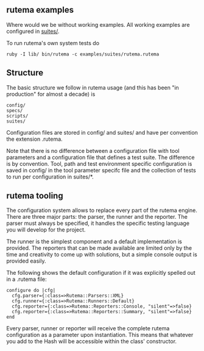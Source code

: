 ## rutema examples

Where would we be without working examples. All working examples are configured in [suites/](suites).


To run rutema's own system tests do

```
ruby -I lib/ bin/rutema -c examples/suites/rutema.rutema
```

## Structure

The basic structure we follow in rutema usage (and this has been "in production" for almost a decade) is

````
config/ 
specs/
scripts/
suites/
````

Configuration files are stored in config/ and suites/ and have per convention the extension .rutema.

Note that there is no difference between a configuration file with tool
parameters and a configuration file that defines a test suite. The difference
is by convention. Tool, path and test environment specific configuration is
saved in config/ in the tool parameter specifc file and the collection of tests
to run per configuration in suites/*.

## rutema tooling

The configuration system allows to replace every part of the rutema engine.
There are three major parts: the parser, the runner and the reporter. The parser
must always be specified, it handles the specific testing language you will
develop for the project.

The runner is the simplest component and a default implementation is provided.
The reporters that can be made available are limited only by the time and
creativity to come up with solutions, but a simple console output is provided
easily.

The following shows the default configuration if it was explicitly spelled out in a .rutema file:

````
configure do |cfg|
  cfg.parser={:class=>Rutema::Parsers::XML}
  cfg.runner={:class=>Rutema::Runners::Default}
  cfg.reporter={:class=>Rutema::Reporters::Console, "silent"=>false}
  cfg.reporter={:class=>Rutema::Reporters::Summary, "silent"=>false}
end
```` 

Every parser, runner or reporter will receive the complete rutema configuration as a parameter upon instantiation. This means that whatever you add to the Hash will be accessible within the class' constructor. 
